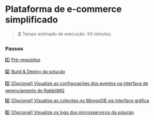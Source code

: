 <h1>Plataforma de e-commerce simplificado</h1>

> :watch: Tempo estimado de execução: XX minutos.

### Passos

:one: <a href="pre-requisitos.md">Pré-requisitos</a>

:two: <a href="build-deploy-solucao.md">Build & Deploy da solução</a>

:three: <a href="acesse-rabbitmq-administrador.md">[Opcional] Visualize as configurações dos eventos na interface de gerenciamento do RabbitMQ</a>

:four: <a href="cliente-mongo-db.md">[Opcional] Visualize as coleções no MongoDB via interface gráfica</a>

:five: <a href="visualizar-logs-solucao.md">[Opcional] Visualize os logs dos microsserviços da solução</a>